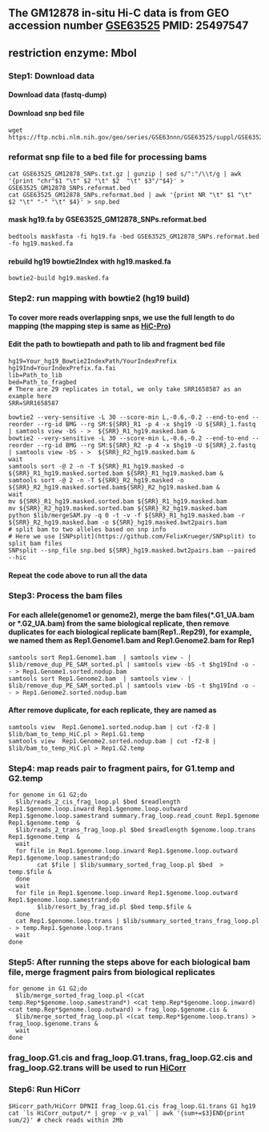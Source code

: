 ## The GM12878 in-situ Hi-C data is from GEO accession number [GSE63525](https://www.ncbi.nlm.nih.gov/geo/query/acc.cgi?acc=GSE63525) PMID: 25497547
## restriction enzyme: Mbol
### Step1: Download data
#### Download data (fastq-dump)
#### Download snp bed file 
```
wget https://ftp.ncbi.nlm.nih.gov/geo/series/GSE63nnn/GSE63525/suppl/GSE63525_GM12878_SNPs.txt.gz
```
### reformat snp file to a bed file for processing bams
```
cat GSE63525_GM12878_SNPs.txt.gz | gunzip | sed s/":"/\\t/g | awk '{print "chr"$1 "\t" $2 "\t" $2  "\t" $3"/"$4}' > GSE63525_GM12878_SNPs.reformat.bed
cat GSE63525_GM12878_SNPs.reformat.bed | awk '{print NR "\t" $1 "\t" $2 "\t" "-" "\t" $4}' > snp.bed
```
#### mask hg19.fa by GSE63525_GM12878_SNPs.reformat.bed
`bedtools maskfasta -fi hg19.fa -bed GSE63525_GM12878_SNPs.reformat.bed -fo hg19.masked.fa`
#### rebuild hg19 bowtie2Index with hg19.masked.fa
`bowtie2-build hg19.masked.fa`
### Step2: run mapping with bowtie2 (hg19 build)
#### To cover more reads overlapping snps, we use the full length to do mapping (the mapping step is same as [HiC-Pro](https://github.com/nservant/HiC-Pro))
#### Edit the path to bowtiepath and path to lib and fragment bed file
```
hg19=Your_hg19_Bowtie2IndexPath/YourIndexPrefix
hg19Ind=YourIndexPrefix.fa.fai
lib=Path_to_lib
bed=Path_to_fragbed
# There are 29 replicates in total, we only take SRR1658587 as an example here
SRR=SRR1658587
```
```
bowtie2 --very-sensitive -L 30 --score-min L,-0.6,-0.2 --end-to-end --reorder --rg-id BMG --rg SM:${SRR}_R1 -p 4 -x $hg19 -U ${SRR}_1.fastq | samtools view -bS - >  ${SRR}_R1_hg19.masked.bam &
bowtie2 --very-sensitive -L 30 --score-min L,-0.6,-0.2 --end-to-end --reorder --rg-id BMG --rg SM:${SRR}_R2 -p 4 -x $hg19 -U ${SRR}_2.fastq | samtools view -bS - >  ${SRR}_R2_hg19.masked.bam &
wait
samtools sort -@ 2 -n -T ${SRR}_R1_hg19.masked -o ${SRR}_R1_hg19.masked.sorted.bam ${SRR}_R1_hg19.masked.bam &
samtools sort -@ 2 -n -T ${SRR}_R2_hg19.masked -o ${SRR}_R2_hg19.masked.sorted.bam${SRR}_R2_hg19.masked.bam &
wait
mv ${SRR}_R1_hg19.masked.sorted.bam ${SRR}_R1_hg19.masked.bam
mv ${SRR}_R2_hg19.masked.sorted.bam ${SRR}_R2_hg19.masked.bam
python $lib/mergeSAM.py -q 0 -t -v -f ${SRR}_R1_hg19.masked.bam -r ${SRR}_R2_hg19.masked.bam -o ${SRR}_hg19.masked.bwt2pairs.bam
# split bam to two alleles based on snp info
# Here we use [SNPsplit](https://github.com/FelixKrueger/SNPsplit) to split bam files
SNPsplit --snp_file snp.bed ${SRR}_hg19.masked.bwt2pairs.bam --paired --hic 
```
#### Repeat the code above to run all the data

### Step3: Process the bam files
#### For each allele(genome1 or genome2), merge the bam files(*.G1_UA.bam or *.G2_UA.bam) from the same biological replicate, then remove duplicates for each biological replicate bam(Rep1..Rep29), for example, we named them as Rep1.Genome1.bam and Rep1.Genome2.bam for Rep1
```
samtools sort Rep1.Genome1.bam  | samtools view - | $lib/remove_dup_PE_SAM_sorted.pl | samtools view -bS -t $hg19Ind -o - - > Rep1.Genome1.sorted.nodup.bam 
samtools sort Rep1.Genome2.bam  | samtools view - | $lib/remove_dup_PE_SAM_sorted.pl | samtools view -bS -t $hg19Ind -o - - > Rep1.Genome2.sorted.nodup.bam 
```
#### After remove duplicate, for each replicate, they are named as 
```
samtools view  Rep1.Genome1.sorted.nodup.bam | cut -f2-8 | $lib/bam_to_temp_HiC.pl > Rep1.G1.temp 
samtools view  Rep1.Genome2.sorted.nodup.bam | cut -f2-8 | $lib/bam_to_temp_HiC.pl > Rep1.G2.temp 
```
### Step4: map reads pair to fragment pairs, for G1.temp and G2.temp
```
for genome in G1 G2;do
  $lib/reads_2_cis_frag_loop.pl $bed $readlength Rep1.$genome.loop.inward Rep1.$genome.loop.outward Rep1.$genome.loop.samestrand summary.frag_loop.read_count Rep1.$genome Rep1.$genome.temp  &
  $lib/reads_2_trans_frag_loop.pl $bed $readlength $genome.loop.trans Rep1.$genome.temp  &
  wait
  for file in Rep1.$genome.loop.inward Rep1.$genome.loop.outward Rep1.$genome.loop.samestrand;do
        cat $file | $lib/summary_sorted_frag_loop.pl $bed  > temp.$file &
  done
  wait
  for file in Rep1.$genome.loop.inward Rep1.$genome.loop.outward Rep1.$genome.loop.samestrand;do
        $lib/resort_by_frag_id.pl $bed temp.$file &
  done
  cat Rep1.$genome.loop.trans | $lib/summary_sorted_trans_frag_loop.pl - > temp.Rep1.$genome.loop.trans
  wait
done
```
### Step5: After running the steps above for each biological bam file, merge fragment pairs from biological replicates
```
for genome in G1 G2;do
  $lib/merge_sorted_frag_loop.pl <(cat temp.Rep*$genome.loop.samestrand*) <cat temp.Rep*$genome.loop.inward) <cat temp.Rep*$genome.loop.outward) > frag_loop.$genome.cis &
  $lib/merge_sorted_frag_loop.pl <(cat temp.Rep*$genome.loop.trans) > frag_loop.$genome.trans &
  wait
done
```
### frag_loop.G1.cis and frag_loop.G1.trans, frag_loop.G2.cis and frag_loop.G2.trans will be used to run [HiCorr](https://github.com/JinLabBioinfo/HiCorr)
### Step6: Run HiCorr
```
$Hicorr_path/HiCorr DPNII frag_loop.G1.cis frag_loop.G1.trans G1 hg19 
cat `ls HiCorr_output/* | grep -v p_val` | awk '{sum+=$3}END{print sum/2}' # check reads within 2Mb
```
